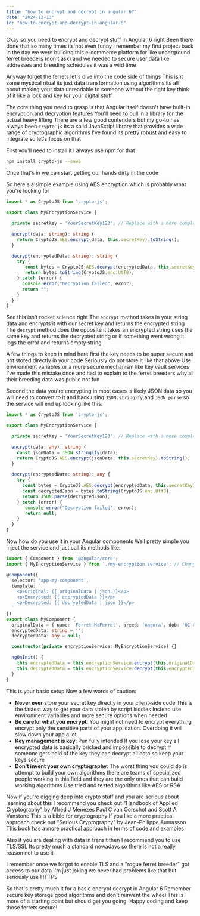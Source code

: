 ```yaml
---
title: "how to encrypt and decrypt in angular 6?"
date: "2024-12-13"
id: "how-to-encrypt-and-decrypt-in-angular-6"
---
```


Okay so you need to encrypt and decrypt stuff in Angular 6 right Been there done that so many times its not even funny I remember my first project back in the day we were building this e-commerce platform for like underground ferret breeders (don't ask) and we needed to secure user data like addresses and breeding schedules it was a wild time

Anyway forget the ferrets let's dive into the code side of things This isnt some mystical ritual its just data transformation using algorithms its all about making your data unreadable to someone without the right key think of it like a lock and key for your digital stuff

The core thing you need to grasp is that Angular itself doesn't have built-in encryption and decryption features You'll need to pull in a library for the actual heavy lifting There are a few good contenders but my go-to has always been `crypto-js` its a solid JavaScript library that provides a wide range of cryptographic algorithms I've found its pretty robust and easy to integrate so let's focus on that

First you'll need to install it I always use npm for that

```bash
npm install crypto-js --save
```

Once that's in we can start getting our hands dirty in the code

So here's a simple example using AES encryption which is probably what you're looking for

```typescript
import * as CryptoJS from 'crypto-js';

export class MyEncryptionService {

  private secretKey = 'YourSecretKey123'; // Replace with a more complex key store securely please

  encrypt(data: string): string {
    return CryptoJS.AES.encrypt(data, this.secretKey).toString();
  }

  decrypt(encryptedData: string): string {
    try {
       const bytes = CryptoJS.AES.decrypt(encryptedData, this.secretKey);
       return bytes.toString(CryptoJS.enc.Utf8);
    } catch (error) {
      console.error("Decryption failed", error);
      return "";
    }
  }
}
```

See this isn't rocket science right The `encrypt` method takes in your string data and encrypts it with our secret key and returns the encrypted string The `decrypt` method does the opposite it takes an encrypted string uses the same key and returns the decrypted string or if something went wrong it logs the error and returns empty string

A few things to keep in mind here first the key needs to be super secure and not stored directly in your code Seriously do not store it like that above Use environment variables or a more secure mechanism like key vault services I've made this mistake once and had to explain to the ferret breeders why all their breeding data was public not fun

Second the data you're encrypting in most cases is likely JSON data so you will need to convert to it and back using `JSON.stringify` and `JSON.parse` so the service will end up looking like this:

```typescript
import * as CryptoJS from 'crypto-js';

export class MyEncryptionService {

  private secretKey = 'YourSecretKey123'; // Replace with a more complex key store securely please

  encrypt(data: any): string {
    const jsonData = JSON.stringify(data);
    return CryptoJS.AES.encrypt(jsonData, this.secretKey).toString();
  }

  decrypt(encryptedData: string): any {
    try {
      const bytes = CryptoJS.AES.decrypt(encryptedData, this.secretKey);
      const decryptedJson = bytes.toString(CryptoJS.enc.Utf8);
      return JSON.parse(decryptedJson);
    } catch (error) {
       console.error("Decryption failed", error);
       return null;
    }
  }
}
```

Now how do you use it in your Angular components Well pretty simple you inject the service and just call its methods like:

```typescript
import { Component } from '@angular/core';
import { MyEncryptionService } from './my-encryption.service'; // Change this path

@Component({
  selector: 'app-my-component',
  template: `
    <p>Original: {{ originalData | json }}</p>
    <p>Encrypted: {{ encryptedData }}</p>
    <p>Decrypted: {{ decryptedData | json }}</p>
  `
})
export class MyComponent {
  originalData = { name: 'Ferret McFerret', breed: 'Angora', dob: '01-01-2022'};
  encryptedData: string = '';
  decryptedData: any = null;

  constructor(private encryptionService: MyEncryptionService) {}

  ngOnInit() {
    this.encryptedData = this.encryptionService.encrypt(this.originalData);
    this.decryptedData = this.encryptionService.decrypt(this.encryptedData);
  }
}
```

This is your basic setup Now a few words of caution:

*   **Never ever** store your secret key directly in your client-side code This is the fastest way to get your data stolen by script kiddies Instead use environment variables and more secure options when needed
*   **Be careful what you encrypt**: You might not need to encrypt everything encrypt only the sensitive parts of your application. Overdoing it will slow down your app a lot
*   **Key management is key**: Pun fully intended If you lose your key all encrypted data is basically bricked and impossible to decrypt If someone gets hold of the key they can decrypt all data so keep your keys secure
*  **Don't invent your own cryptography**: The worst thing you could do is attempt to build your own algorithms there are teams of specialized people working in this field and they are the only ones that can build working algorithms Use tried and tested algorithms like AES or RSA

Now if you're digging deep into crypto stuff and you are serious about learning about this I recommend you check out "Handbook of Applied Cryptography" by Alfred J Menezes Paul C van Oorschot and Scott A Vanstone This is a bible for cryptography If you like a more practical approach check out "Serious Cryptography" by Jean-Philippe Aumasson This book has a more practical approach in terms of code and examples

Also if you are dealing with data in transit then I recommend you to use TLS/SSL Its pretty much a standard nowadays so there is not a really reason not to use it

I remember once we forgot to enable TLS and a "rogue ferret breeder" got access to our data I'm just joking we never had problems like that but seriously use HTTPS

So that's pretty much it for a basic encrypt decrypt in Angular 6 Remember secure key storage good algorithms and don't reinvent the wheel This is more of a starting point but should get you going. Happy coding and keep those ferrets secure!
